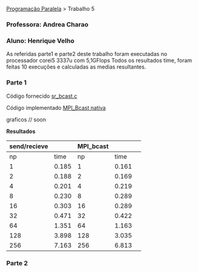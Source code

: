 [Programação Paralela](https://github.com/AndreaInfUFSM/elc139-2019a) > Trabalho 5


### Professora: Andrea Charao
### Aluno: Henrique Velho

As referidas parte1 e parte2 deste trabalho foram executadas no processador corei5 3337u com 5,1GFlops 
Todos os resultados time, foram feitas 10 execuções e calculadas as medias resultantes.

### Parte 1

 Código fornecido [sr_bcast.c](sr_bcast.c)

 Código implementado [MPI_Bcast nativa](part1.c)

 graficos // soon

 **Resultados**

| send/recieve |          | MPI_bcast |          |   |
|--------------|----------|-------|----------|---|
| np           | time     | np    | time     |   |
| 1            | 0.185    | 1     | 0.161 |   |
| 2            | 0.188    | 2     | 0.169 |   |
| 4            | 0.201    | 4     | 0.219 |   |
| 8            | 0.230    | 8     | 0.289 |   |
| 16           | 0.303    | 16    | 0.289 |   |
| 32           | 0.471    | 32    | 0.422 |   |
| 64           | 1.351    | 64    | 1.163 |   |
| 128          | 3.898    | 128   | 3.035 |   |
| 256          | 7.163    | 256   | 6.813 |   |



### Parte 2

